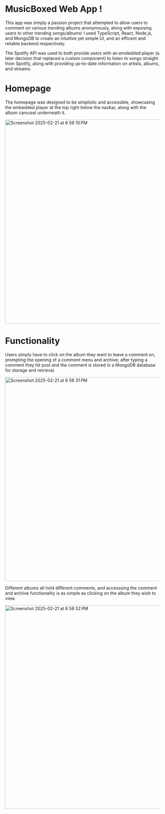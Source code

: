 # MusicBoxed Web App !

This app was simply a passion project that attempted to allow users to comment on various trending albums anonymously, along with exposing users to other trending songs/albums! I used TypeScript, React, Node.js, and MongoDB to create an intuitive yet simple UI, and an efficent and reliable backend respectively.

The Spotify API was used to both provide users with an emdedded player (a later decision that replaced a custom component) to listen to songs straight from Spotify, along with providing up-to-date information on artists, albums, and streams.

# Homepage 

The homepage was designed to be simplistic and accessible, showcasing the embedded player at the top right below the navbar, along with the album carousel underneath it.

<img width="665" alt="Screenshot 2025-02-21 at 6 56 10 PM" src="https://github.com/user-attachments/assets/a8b9606a-88d1-484b-90c5-3873b99cf249" />

# Functionality

Users simply have to click on the album they want to leave a comment on, prompting the opening of a comment menu and archive; after typing a comment they hit post and the comment is stored in a MongoDB database for storage and retrieval.

<img width="664" alt="Screenshot 2025-02-21 at 6 56 31 PM" src="https://github.com/user-attachments/assets/b560ec18-b0ff-4e84-a1bd-4a56dd9e3f69" />

Different albums all hold different comments, and accesssing the comment and archive functionality is as simple as clicking on the album they wish to view.

<img width="663" alt="Screenshot 2025-02-21 at 6 58 52 PM" src="https://github.com/user-attachments/assets/f8ee10b2-165e-4912-b39f-33c78d6a3478" />
